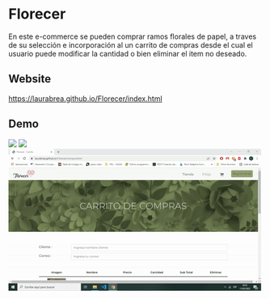 # Florecer

En este e-commerce se pueden comprar ramos florales de papel, a traves de su selección e incorporación al un carrito de compras desde el cual el usuario puede modificar la cantidad o bien eliminar el item no deseado.

## Website

https://laurabrea.github.io/Florecer/index.html

## Demo

<img src="https://github.com/LauraBrea/Florecer/blob/master/img/gif/ezgif.com-gif-maker1.gif">

<img src="https://github.com/LauraBrea/Florecer/blob/master/img/gif/ezgif.com-gif-maker2.gif">

<img src="https://github.com/LauraBrea/Florecer/blob/master/img/gif/ezgif.com-gif-maker3.gif">

